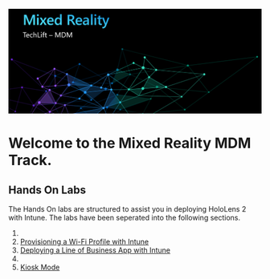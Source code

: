 ![](Images/MRTL-MDMBanner.png)

# Welcome to the Mixed Reality MDM Track. 

## Hands On Labs

The Hands On labs are structured to assist you in deploying HoloLens 2 with Intune. The labs have been seperated into the following sections.

1.  
2. [Provisioning a Wi-Fi Profile with Intune](Lab2.md)
3. [Deploying a Line of Business App with Intune](Lab3.md)
4.  
5. [Kiosk Mode](lab5.md)
